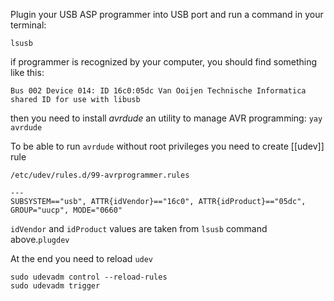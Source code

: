 
Plugin your USB ASP programmer into USB port and run a command in your terminal:
```
lsusb
```

if programmer is recognized by your computer, you should find something like this:
```
Bus 002 Device 014: ID 16c0:05dc Van Ooijen Technische Informatica shared ID for use with libusb
```

then you need to install *avrdude* an utility to manage AVR programming:
`yay avrdude`

To be able to run `avrdude` without root privileges you need to create [[udev]] rule
```
/etc/udev/rules.d/99-avrprogrammer.rules

---
SUBSYSTEM=="usb", ATTR{idVendor}=="16c0", ATTR{idProduct}=="05dc", GROUP="uucp", MODE="0660"
```

`idVendor` and `idProduct` values are taken from `lsusb` command above.`plugdev` 

At the end you need to reload `udev`
```
sudo udevadm control --reload-rules
sudo udevadm trigger
```